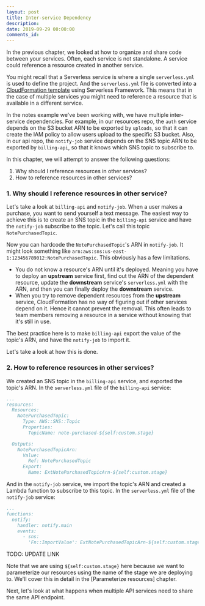 ```yaml
---
layout: post
title: Inter-service Dependency
description: 
date: 2019-09-29 00:00:00
comments_id: 
---
```


In the previous chapter, we looked at how to organize and share code between your services. Often, each service is not standalone. A service could reference a resource created in another service.

You might recall that a Serverless service is where a single `serverless.yml` is used to define the project. And the `serverless.yml` file is converted into a [CloudFormation template](https://aws.amazon.com/cloudformation/aws-cloudformation-templates/) using Serverless Framework. This means that in the case of multiple services you might need to reference a resource that is available in a different service.

In the notes example we've been working with, we have multiple inter-service dependencies. For example, in our resources repo, the `auth` service depends on the S3 bucket ARN to be exported by `uploads`, so that it can create the IAM policy to allow users upload to the specific S3 bucket. Also, in our api repo, the `notify-job` service depends on the SNS topic ARN to be exported by `billing-api`, so that it knows which SNS topic to subscribe to.

In this chapter, we will attempt to answer the following questions:

1. Why should I reference resources in other services? 
2. How to reference resources in other services?

### 1. Why should I reference resources in other service?

Let's take a look at `billing-api` and `notify-job`. When a user makes a purchase, you want to send yourself a text message. The easiest way to achieve this is to create an SNS topic in the `billing-api` service and have the `notify-job` subscribe to the topic. Let's call this topic `NotePurchasedTopic`.

Now you can hardcode the `NotePurchasedTopic`'s ARN in `notify-job`. It might look something like `arn:aws:sns:us-east-1:123456789012:NotePurchasedTopic`. This obviously has a few limitations.

- You do not know a resource's ARN until it's deployed. Meaning you have to deploy an **upstream** service first, find out the ARN of the dependent resource, update the **downstream** service's `serverless.yml` with the ARN, and then you can finally deploy the **downstream** service.
- When you try to remove dependent resources from the **upstream** service, CloudFormation has no way of figuring out if other services depend on it. Hence it cannot prevent the removal. This often leads to team members removing a resource in a service without knowing that it's still in use.

The best practice here is to make `billing-api` export the value of the topic's ARN, and have the `notify-job` to import it.

Let's take a look at how this is done. 

### 2. How to reference resources in other services?

We created an SNS topic in the `billing-api` service, and exported the topic's ARN. In the `serverless.yml` file of the `billing-api` service:

``` yml
...
resources:
  Resources:
    NotePurchasedTopic:
      Type: AWS::SNS::Topic
      Properties:
        TopicName: note-purchased-${self:custom.stage}

  Outputs:
    NotePurchasedTopicArn:
      Value:
        Ref: NotePurchasedTopic
      Export:
        Name: ExtNotePurchasedTopicArn-${self:custom.stage}
```

And in the `notify-job` service, we import the topic's ARN and created a Lambda function to subscribe to this topic. In the `serverless.yml` file of the `notify-job` service:

``` yml
...
functions:
  notify:
    handler: notify.main
    events:
      - sns:
        'Fn::ImportValue': ExtNotePurchasedTopicArn-${self:custom.stage}
```

TODO: UPDATE LINK

Note that we are using `${self:custom.stage}` here because we want to parameterize our resources using the name of the stage we are deploying to. We'll cover this in detail in the [Parameterize resources] chapter.

Next, let's look at what happens when multiple API services need to share the same API endpoint.
